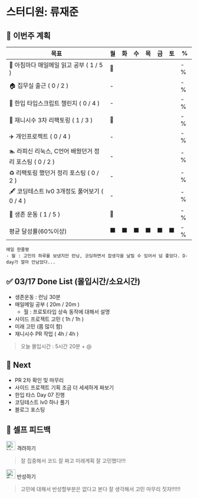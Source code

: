 # 스터디원: 류재준

## 🚀 이번주 계획

| 목표                            | 월   | 화   | 수   | 목   | 금   | 토   | %   |
| ------------------------------- | --- | --- | --- | --- | --- | --- | --- |
| 📰 아침마다 매일메일 읽고 공부 ( 1 / 5 ) |🌠|||||| -% |
| 🏠 집무실 출근 ( 0 / 2 ) |-|||||| -% |
| 📌 한입 타입스크립트 챌린지 ( 0 / 4 ) |-|||||| -% |
| 🚗 재니시수 3차 리팩토링 ( 1 / 3 ) |🌠|||||| -% |
| ✈️ 개인프로젝트 ( 0 / 4 ) |-|||||| -% |
| 🏊 라피신 리눅스, C언어 배웠던거 정리 포스팅 ( 0 / 2 ) |-|||||| -% |
| ♻️ 리팩토링 했던거 정리 포스팅 ( 0 / 2 ) |-|||||| -%  |
| 🖋️ 코딩테스트 lv0 3개정도 풀어보기 ( 0 / 4 ) |-|||||| -% |
| 💪 생존 운동 ( 1 / 5 )               |🌠|||||| -% |
| 평균 달성률(60%이상)      |⬛|⬛|⬛|⬛|⬛|⬛|  -% |


```text
매일 한줄평
- 월 : 고민의 하루를 보냈지만 런닝, 코딩하면서 잡생각을 날릴 수 있어서 넘 좋았다. D-day가 얼마 안남았다...
```

## ✅ 03/17 Done List (몰입시간/소요시간) 
- 생존운동 : 런닝 30분
- 매일메일 공부 ( 20m / 20m )
  - 월 : 프로토타입 상속 동작에 대해서 설명
- 사이드 프로젝트 고민 ( 1h / 1h )
- 미래 고민 (쫌 많이 함)
- 재니시수 PR 작업 ( 4h / 4h )
> 오늘 몰입시간 : 5시간 20분 + @

## 🌱 Next
- PR 2차 확인 밎 마무리
- 사이드 프로젝트 기획 조금 더 세세하게 짜보기
- 한입 타스 Day 07 진행
- 코딩테스트 lv0 하나 풀기
- 블로그 포스팅

## 🎉 셀프 피드백

<img src="https://raw.githubusercontent.com/Tarikul-Islam-Anik/Animated-Fluent-Emojis/master/Emojis/Smilies/Hugging%20Face.png" alt="Hugging Face" width="25" height="25"> 격려하기</img>

> 잘 집중해서 코드 잘 짜고 미래계획 잘 고민했다!!!

<img src="https://raw.githubusercontent.com/Tarikul-Islam-Anik/Animated-Fluent-Emojis/master/Emojis/Smilies/Face%20with%20Monocle.png" alt="Face with Monocle" width="25" height="25"> 반성하기</img>

> 고민에 대해서 반성할부분은 없다고 본다 잘 생각해서 고민 마무리 짓자!!!!!!
